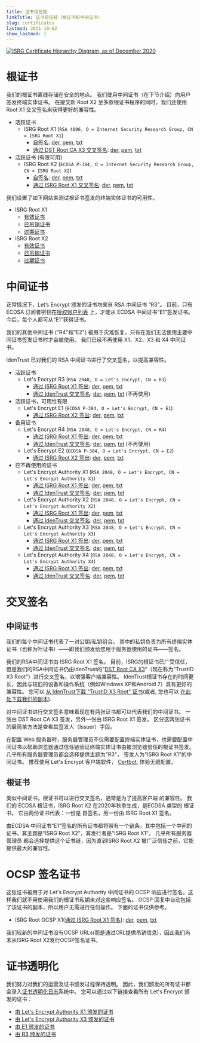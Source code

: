 ```yaml
---
title: 证书信任链
linkTitle: 证书信任链（根证书和中间证书）
slug: certificates
lastmod: 2021-10-02
show_lastmod: 1
---
```



[![ISRG Certificate Hierarchy Diagram, as of December 2020](/images/isrg-hierarchy.png)](/images/isrg-hierarchy.png)

# 根证书

我们的根证书离线存储在安全的地点。 我们使用中间证书（在下节介绍）向用户签发终端实体证书。 在提交新 Root X2 至多款根证书程序的同时，我们还使用 Root X1 交叉签名来获得更好的兼容性。

* 活跃证书
  * ISRG Root X1 (`RSA 4096, O = Internet Security Research Group, CN = ISRG Root X1`)
    * [自签名](https://crt.sh/?id=9314791): [der](/certs/isrgrootx1.der), [pem](/certs/isrgrootx1.pem), [txt](/certs/isrgrootx1.txt)
    * [通过 DST Root CA X3 交叉签名](https://crt.sh/?id=3958242236): [der](/certs/isrg-root-x1-cross-signed.der), [pem](/certs/isrg-root-x1-cross-signed.pem), [txt](/certs/isrg-root-x1-cross-signed.txt)
* 活跃证书 (有限可用)
  * ISRG Root X2 (`ECDSA P-384, O = Internet Security Research Group, CN = ISRG Root X2`)
    * [自签名](https://crt.sh/?id=3335562555): [der](/certs/isrg-root-x2.der), [pem](/certs/isrg-root-x2.pem), [txt](/certs/isrg-root-x2.txt)
    * [通过 ISRG Root X1 交叉签名](https://crt.sh/?id=3334561878): [der](/certs/isrg-root-x2-cross-signed.der), [pem](/certs/isrg-root-x2-cross-signed.pem), [txt](/certs/isrg-root-x2-cross-signed.txt)

我们设置了如下网站来测试根证书签发的终端实体证书的可用性。

* ISRG Root X1
  * [有效证书](https://valid-isrgrootx1.letsencrypt.org/)
  * [已吊销证书](https://revoked-isrgrootx1.letsencrypt.org/)
  * [过期证书](https://expired-isrgrootx1.letsencrypt.org/)
* ISRG Root X2
  * [有效证书](https://valid-isrgrootx2.letsencrypt.org/)
  * [已吊销证书](https://revoked-isrgrootx2.letsencrypt.org/)
  * [过期证书](https://expired-isrgrootx2.letsencrypt.org/)

# 中间证书

正常情况下，Let’s Encrypt 颁发的证书均来自 RSA 中间证书 “R3”。 目前，只有 ECDSA 订阅者密钥在[授权账户列表](https://community.letsencrypt.org/t/ecdsa-availability-in-production-environment/150679) 上，才能从 ECDSA 中间证书“E1”签发证书。 今后，每个人都可从“E1”获得证书。

我们的其他中间证书 ("R4"和"E2") 被用于灾难恢复，只有在我们无法使用主要中间证书签发证书时才会被使用。 我们已经不再使用 X1、X2、X3 和 X4 中间证书。‎

IdenTrust 已对我们的 RSA 中间证书进行了交叉签名，以提高兼容性。

* 活跃证书
  * Let's Encrypt R3 (`RSA 2048, O = Let's Encrypt, CN = R3`)
    * [通过 ISRG Root X1 签出](https://crt.sh/?id=3334561879): [der](/certs/lets-encrypt-r3.der), [pem](/certs/lets-encrypt-r3.pem), [txt](/certs/lets-encrypt-r3.txt)
    * [通过 IdenTrust 交叉签名](https://crt.sh/?id=3479778542): [der](/certs/lets-encrypt-r3-cross-signed.der), [pem](/certs/lets-encrypt-r3-cross-signed.pem), [txt](/certs/lets-encrypt-r3-cross-signed.txt) (不再使用)
* 活跃证书，可用性有限
  * Let's Encrypt E1 (`ECDSA P-384, O = Let's Encrypt, CN = E1`)
    * [通过 ISRG Root X2 签出](https://crt.sh/?id=3334671964): [der](/certs/lets-encrypt-e1.der), [pem](/certs/lets-encrypt-e1.pem), [txt](/certs/lets-encrypt-e1.txt)
* 备用证书
  * Let's Encrypt R4 (`RSA 2048, O = Let's Encrypt, CN = R4`)
    * [通过 ISRG Root X1 签出](https://crt.sh/?id=3334561877): [der](/certs/lets-encrypt-r4.der), [pem](/certs/lets-encrypt-r4.pem), [txt](/certs/lets-encrypt-r4.txt)
    * [通过 IdenTrust 交叉签名](https://crt.sh/?id=3479778543): [der](/certs/lets-encrypt-r4-cross-signed.der), [pem](/certs/lets-encrypt-r4-cross-signed.pem), [txt](/certs/lets-encrypt-r4-cross-signed.txt) (不再使用)
  * Let's Encrypt E2 (`ECDSA P-384, O = Let's Encrypt, CN = E2`)
    * [通过 ISRG Root X2 签出](https://crt.sh/?id=3334671963): [der](/certs/lets-encrypt-e2.der), [pem](/certs/lets-encrypt-e2.pem), [txt](/certs/lets-encrypt-e2.txt)
* 已不再使用的证书
  * Let's Encrypt Authority X1 (`RSA 2048, O = Let's Encrypt, CN = Let's Encrypt Authority X1`)
    * [通过 ISRG Root X1 签出](https://crt.sh/?id=9314792): [der](/certs/letsencryptauthorityx1.der), [pem](/certs/letsencryptauthorityx1.pem), [txt](/certs/letsencryptauthorityx1.txt)
    * [通过 IdenTrust 交叉签名](https://crt.sh/?id=10235198): [der](/certs/lets-encrypt-x1-cross-signed.der), [pem](/certs/lets-encrypt-x1-cross-signed.pem), [txt](/certs/lets-encrypt-x1-cross-signed.txt)
  * Let's Encrypt Authority X2 (`RSA 2048, O = Let's Encrypt, CN = Let's Encrypt Authority X2`)
    * [通过 ISRG Root X1 签出](https://crt.sh/?id=12721505): [der](/certs/letsencryptauthorityx2.der), [pem](/certs/letsencryptauthorityx2.pem), [txt](/certs/letsencryptauthorityx2.txt)
    * [通过 IdenTrust 交叉签名](https://crt.sh/?id=10970235): [der](/certs/lets-encrypt-x2-cross-signed.der), [pem](/certs/lets-encrypt-x2-cross-signed.pem), [txt](/certs/lets-encrypt-x2-cross-signed.txt)
  * Let's Encrypt Authority X3 (`RSA 2048, O = Let's Encrypt, CN = Let's Encrypt Authority X3`)
    * [通过 ISRG Root X1 签出](https://crt.sh/?id=47997543): [der](/certs/letsencryptauthorityx3.der), [pem](/certs/letsencryptauthorityx3.pem), [txt](/certs/letsencryptauthorityx3.txt)
    * [通过 IdenTrust 交叉签名](https://crt.sh/?id=15706126): [der](/certs/lets-encrypt-x3-cross-signed.der), [pem](/certs/lets-encrypt-x3-cross-signed.pem), [txt](/certs/lets-encrypt-x3-cross-signed.txt)
  * Let's Encrypt Authority X4 (`RSA 2048, O = Let's Encrypt, CN = Let's Encrypt Authority X4`)
    * [通过 ISRG Root X1 签出](https://crt.sh/?id=47997546): [der](/certs/letsencryptauthorityx4.der), [pem](/certs/letsencryptauthorityx4.pem), [txt](/certs/letsencryptauthorityx4.txt)
    * [通过 IdenTrust 交叉签名](https://crt.sh/?id=15710291): [der](/certs/lets-encrypt-x4-cross-signed.der), [pem](/certs/lets-encrypt-x4-cross-signed.pem), [txt](/certs/lets-encrypt-x4-cross-signed.txt)

# 交叉签名

## 中间证书

我们的每个中间证书代表了一对公钥/私钥组合。 其中的私钥负责为所有终端实体证书（也称为叶证书）——即我们颁发给您用于服务器使用的证书——签名。

我们的RSA中间证书由 ISRG Root X1 签名。 目前，ISRG的根证书已广受信任，但是我们的RSA中间证书仍由IdenTrust的"[DST Root CA X3](https://crt.sh/?id=8395)"（现在称为"TrustID X3 Root"）进行交叉签名，以增强客户端兼容性。 IdenTrust根证书存在的时间更长，因此与较旧的设备和操作系统（例如Windows XP和Android 7）具有更好的兼容性。 您可以 [从 IdenTrust下载 "TrustID X3 Root" 证书](https://www.identrust.com/support/downloads)(或者, 您也可以 [在此处下载我们的副本](/certs/trustid-x3-root.pem.txt)).

对中间证书进行交叉签名意味着现在有两张证书都可以代表我们的中间证书。 一张由 DST Root CA X3 签发，另外一张由 ISRG Root X1 签发。 区分这两张证书的最简单方法是查看其签发人（Issuer）字段。

在配置 Web 服务器时，服务器管理员不仅需要配置终端实体证书，也需要配置中间证书以帮助浏览器通过信任链验证终端实体证书由被浏览器信任的根证书签发。 几乎所有服务器管理员都会选择提供主题为"R3"， 签发人为"ISRG Root X1"的中间证书。 推荐使用 Let's Encrypt 客户端软件， [Certbot](https://certbot.org), 体验无缝配置。

## 根证书
类似中间证书，根证书可以进行交叉签名，通常是为了提高客户端 的兼容性。 我们的 ECDSA 根证书，ISRG Root X2 在2020年秋季生成，是ECDSA 类型的 根证书。 它由两份证书代表：一份是 自签名，另一份由 ISRG Root X1 签名。

由ECDSA 中间证书“E1”签名的所有证书都将带有一个链条，其中包括一个中间的 证书，其主题是“ISRG Root X2”，其发行者是"ISRG Root X1"。 几乎所有服务器管理员 都会选择提供这个证书链，因为直到ISRG Root X2 被广泛信任之前，它能提供最大的兼容性。

# OCSP 签名证书

这张证书被用于对 Let's Encrypt Authority 中间证书的 OCSP 响应进行签名，这样我们就不用使用我们的根证书私钥来对这些响应签名。 OCSP 回复中自动包括了该证书的副本，所以用户无需进行任何操作。 下面的证书仅供参考。

* ISRG Root OCSP X1([通过 ISRG Root X1 签名](https://crt.sh/?id=2929281974)): [der](/certs/isrg-root-ocsp-x1.der), [pem](/certs/isrg-root-ocsp-x1.pem), [txt](/certs/isrg-root-ocsp-x1.txt)

我们较新的中间证书没有OCSP URLs(而是通过CRL提供吊销信息)，因此我们尚未从ISRG Root X2发行OCSP签名证书。

# 证书透明化

我们努力对我们的运营及证书颁发过程保持透明。 因此，我们颁发的所有证书都会录入[证书透明化日志](https://www.certificate-transparency.org/)系统中。 您可以通过以下链接查看所有 Let's Encrypt 颁发的证书：

* [由 Let's Encrypt Authority X1 颁发的证书](https://crt.sh/?Identity=%25&iCAID=7395)
* [由 Let's Encrypt Authority X3 颁发的证书](https://crt.sh/?Identity=%25&iCAID=16418)
* [由 E1 颁发的证书](https://crt.sh/?Identity=%25&iCAID=183283)
* [由 R3 颁发的证书](https://crt.sh/?Identity=%25&iCAID=183267)

